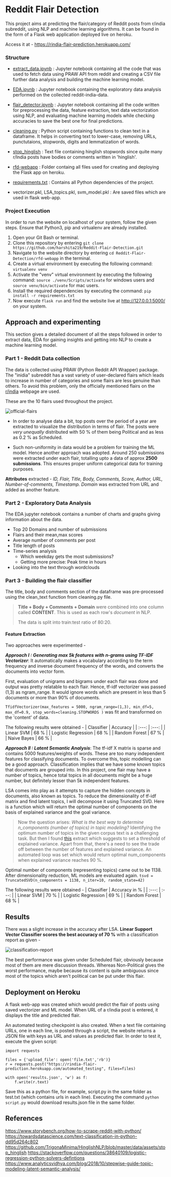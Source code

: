 # Reddit Flair Detection

This project aims at predicting the flair/category of Reddit posts from r/india subreddit, using NLP and machine learning algorithms. It can be found in the form of a Flask web application deployed live on heroku. 

Access it at - https://rindia-flair-prediction.herokuapp.com/ 

### Structure 
- [extract_data.ipynb](https://github.com/harshita219/Reddit-Flair-Detection/blob/master/extract_data.ipynb) : Jupyter notebook containing all the code that was used to fetch data using PRAW API from reddit and creating a CSV file further data analysis and building the machine learning model.

- [EDA.ipynb](https://github.com/harshita219/Reddit-Flair-Detection/blob/master/EDA.ipynb) : Jupyter notebook containing the exploratory data analysis performed on the collected reddit-india-data.

- [flair_detector.ipynb](https://github.com/harshita219/Reddit-Flair-Detection/blob/master/flair_detector.ipynb) : Jupyter notebook containing all the code written for preprocessing the data, feature extraction, text data vectorization using NLP, and evaluating machine learning models while checking accuracies to save the best one for final predictions.

- [cleaning.py](https://github.com/harshita219/Reddit-Flair-Detection/blob/master/cleaning.py) : Python script containing functions to clean text in a dataframe. It helps in converting text to lower-case, removing URLs, punctutaions, stopwords, digits and lemmatization of words.

- [stop_hinglish](https://github.com/harshita219/Reddit-Flair-Detection/blob/master/stop_hinglish.txt) : Text file containing hinglish stopwords since quite many r/India posts have bodies or comments written in 'hinglish'.

- [rfd-webapp](https://github.com/harshita219/Reddit-Flair-Detection/tree/master/rfd-webapp) : Folder containg all files used for creating and deploying the Flask app on heroku.

- [requirements.txt](https://github.com/harshita219/Reddit-Flair-Detection/blob/master/requirements.txt) : Contains all Python dependencies of the project.

- vectorizer.pkl, LSA_topics.pkl, svm_model.pkl : Are saved files which are used in flask web-app.

### Project Execution
In order to run the website on localhost of your system, follow the given steps. Ensure that Python3, pip and virtualenv are already installed.
 
1. Open your Git Bash or terminal.
2. Clone this repository by entering ```git clone https://github.com/harshita219/Reddit-Flair-Detection.git``` 
3. Navigate to the website directory by entering ```cd Reddit-Flair-Detection/rfd-webapp``` in the terminal.
4. Create a virtual environment by executing the following command: ```virtualenv venv```
5. Activate the "venv" virtual environment by executing the following command: ```source ./venv/Scripts/activate``` for windows users and ```source venv/bin/activate``` for mac users.
6. Install the required dependencies by executing the command: ```pip install -r requirements.txt```
7. Now execute ```flask run``` and find the website live at http://127.0.0.1:5000/ on your system.

## Approach and experimenting
This section gives a detailed document of all the steps followed in order to extract data, EDA for gaining insights and getting into NLP to create a machine learning model.

### Part 1 - Reddit Data collection
The data is collected using PRAW (Python Reddit API Wrapper) package. The "inidia" subreddit has a vast variety of user-declared flairs which leads to increase in number of categories and some flairs are less genuine than others. To avoid this problem, only the officially mentioned flairs on the [r/india](https://www.reddit.com/r/india/) webpage are used. 

These are the 10 flairs used throughout the project. 

![official-flairs](images/official-flairs.PNG)

- In order to analyse data a bit, top posts over the period of a year are extracted to visualize the distribution in terms of flair. The posts were *very unequally* distributed with 50 % of them being Political and as less as 0.2 % as Scheduled.

- Such non-uniformity in data would be a problem for training the ML model. Hence another approach was adopted. Around 250 submissions were extracted under each flair, totalling upto a data of approx **2500 submissions**. This ensures proper uniform categorical data for training purposes.

**Attributes** extracted - *ID, Flair, Title, Body, Comments, Score, Author, URL, Number-of-comments, Timestamp. Domain* was extracted from URL and added as another feature.

### Part 2 - Exploratory Data Analysis
The EDA jupyter notebook contains a number of charts and graphs giving information about the data. 
- Top 20 Domains and number of submissions
- Flairs and their mean,max scores
- Average number of comments per post
- Title length of posts
- Time-series analysis
  - Which weekday gets the most submissions?
  - Getting more precise: Peak time in hours
- Looking into the text through wordclouds

### Part 3 - Building the flair classifier
The title, body and comments section of the dataframe was pre-processed using the clean_text function from cleaning.py file. 
> **Title + Body + Comments + Domain** were combined into one column called **CONTENT**. This is used as each row's *document* in NLP.
>
> The data is split into train:test ratio of 80:20.

#### Feature Extraction
Two approaches were experimented -

***Approach I : Generating max 5k features with n-grams using TF-IDF Vectorizer***: It automatically makes a vocabulary according to the term frequency and inverse document frequency of the words, and converts the documents into vector form. 

First, evaluation of unigrams and bigrams under each flair was done and output was pretty relatable to each flair. Hence, tf-idf vectorizer was passed (1,3) as ngram_range. It would ignore words which are present in less than 5 documents or more than 90% of documents. 

```TfidfVectorizer(max_features = 5000, ngram_range=(1,3), min_df=5, max_df=0.9, stop_words=cleaning.STOPWORDS )``` was fit and transformed on the 'content' of data.

The following results were obtained -
| Classifier | Accuracy |
| :---: | :---: | 
| Linear SVM | 68 % |
| Logistic Regression | 68 % | 
| Random Forest | 67 % | 
| Naive Bayes | 66 % |

***Approach II : Latent Semantic Analysis***: The tf-idf X matrix is sparse and contains 5000 features/weights of words. These are too many independent features for classifying documents. To overcome this, topic modelling can be a good approach. Classification implies that we have some known topics that documents are grouped into. In this project, one flair may have a number of topics, hence total topics in all documents might be a huge number, but definitely lesser than 5k independent features.

LSA comes into play as it attempts to capture the hidden concepts in documents, also known as topics. To reduce the dimensionality of tf-idf matrix and find latent topics, I will decompose it using Truncated SVD. Here is a function which will return the optimal number of components on the basis of explained variance and the goal variance.

> Now the question arises: *What is the best way to determine n_components (number of topics) in topic modeling?* Identifying the optimum number of topics in the given corpus text is a challenging task. But then I found [this](https://books.google.co.in/books?id=kIhQDwAAQBAJ&pg=PT154&lpg=PT154&dq=tsvd+optimum+components+explained+variance&source=bl&ots=OmYw-JgkJO&sig=ACfU3U0PtcsL_klxGIJIGZf7JSi01PIN4Q&hl=en&sa=X&ved=2ahUKEwitwdKQ1IPpAhVA73MBHY3EAmgQ6AEwBXoECAwQAQ#v=onepage&q=tsvd%20optimum%20components%20explained%20variance&f=false) extract which suggests to set a threshold of explained variance. Apart from that, there's a need to see the trade off between the number of features and explained variance. An automated loop was set which would return optimal num_components when explained variance reaches 90 %.

Optimal number of components (representing topics) came out to be 1138. After dimensionality reduction, ML models are evaluated again.
```tsvd = TruncatedSVD(n_components = 1138, n_iter=10, random_state=42)```

The following results were obtained -
| Classifier | Accuracy in % |
| :---: | :---: | 
| Linear SVM | 70 % |
| Logistic Regression | 69 % | 
| Random Forest | 68 % |

## Results
There was a slight increase in the accuracy after LSA. **Linear Support Vector Classifier scores the best accuracy of 70 %** with a classification report as given -

![classification-report](images/report.PNG)

The best performance was given under Scheduled flair, obviously because most of them are mere discussion threads. Whereas Non-Political gives the worst performance, maybe because its content is quite ambiguous since most of the topics which aren't political can be put under this flair.

## Deployment on Heroku

A flask web-app was created which would predict the flair of posts using saved vectorizer and ML model. When URL of a r/india post is entered, it displays the title and predicted flair.

An automated testing checkpoint is also created. When a text file containing URLs, one in each line, is posted through a script, the website returns a JSON file with keys as URL and values as predicted flair. In order to test it, execute the given script:

```
import requests

files = {'upload_file': open('file.txt','rb')}
r = requests.post("https://rindia-flair-prediction.herokuapp.com/automated_testing", files=files)

with open('results.json', 'w') as f:
    f.write(r.text)
```
Save this as a python file, for example, script.py in the same folder as test.txt (which contains urls in each line). Executing the command ```python script.py``` would download results.json file in the same folder.

## References

https://www.storybench.org/how-to-scrape-reddit-with-python/
https://towardsdatascience.com/text-classification-in-python-dd95d264c802
https://github.com/TrigonaMinima/HinglishNLP/blob/master/data/assets/stop_hinglish
https://stackoverflow.com/questions/38640109/logistic-regression-python-solvers-defintions
https://www.analyticsvidhya.com/blog/2018/10/stepwise-guide-topic-modeling-latent-semantic-analysis/



